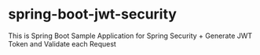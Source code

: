 # spring-boot-jwt-security
This is Spring Boot Sample Application for Spring Security + Generate JWT Token and Validate each Request
